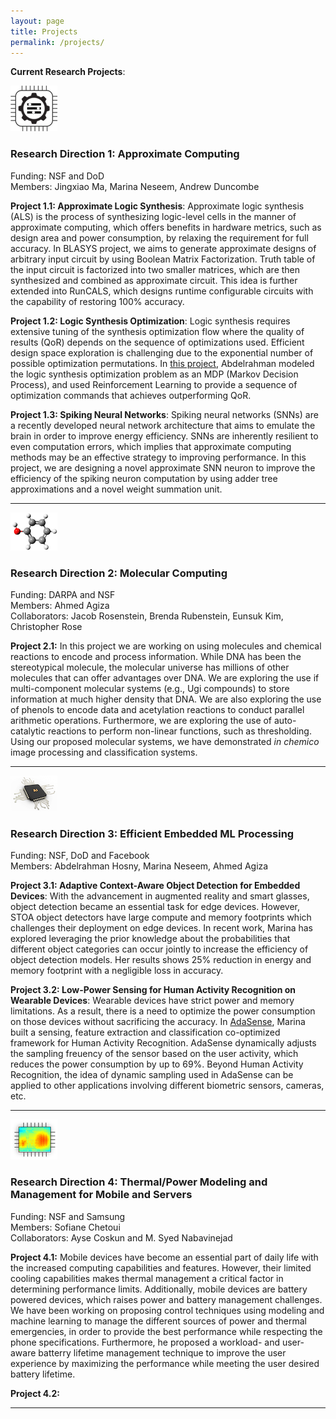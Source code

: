 ```yaml
---
layout: page
title: Projects
permalink: /projects/
---
```


**Current Research Projects**: 

![](approx.png)

### Research Direction 1: Approximate Computing
Funding: NSF and DoD\
Members:  Jingxiao Ma, Marina Neseem, Andrew Duncombe

**Project 1.1: Approximate Logic Synthesis**: Approximate logic synthesis (ALS) is the process of synthesizing logic-level cells in the manner of approximate computing, which offers benefits in hardware metrics, such as design area and power consumption, by relaxing the requirement for full accuracy. In BLASYS project, we aims to generate approximate designs of arbitrary input circuit by using Boolean Matrix Factorization. Truth table of the input circuit is factorized into two smaller matrices, which are then synthesized and combined as approximate circuit. This idea is further extended into RunCALS, which designs runtime configurable circuits with the capability of restoring 100% accuracy.

**Project 1.2: Logic Synthesis Optimization**: Logic synthesis requires extensive tuning of the synthesis optimization flow where the quality of results (QoR) depends on the sequence of optimizations used. Efficient design space exploration is challenging due to the exponential number of possible optimization permutations. In [this project](https://github.com/scale-lab/DRiLLS), Abdelrahman modeled the logic synthesis optimization problem as an MDP (Markov Decision Process), and used Reinforcement Learning to provide a sequence of optimization commands that achieves outperforming QoR.

**Project 1.3: Spiking Neural Networks**: Spiking neural networks (SNNs) are a recently developed neural network architecture that aims to emulate the brain in order to improve energy efficiency. SNNs are inherently resilient to even computation errors, which implies that approximate computing methods may be an effective strategy to improving performance. In this project, we are designing a novel approximate SNN neuron to improve the efficiency of the spiking neuron computation by using adder tree approximations and a novel weight summation unit.

---

![](chem.png)

### Research Direction 2: Molecular Computing
Funding: DARPA and NSF\
Members: Ahmed Agiza\
Collaborators: Jacob Rosenstein, Brenda Rubenstein, Eunsuk Kim, Christopher Rose

**Project 2.1:** In this project we are working on using molecules and chemical reactions to encode and process information. While DNA has been the stereotypical molecule, the molecular universe has millions of other molecules that can offer advantages over DNA. We are exploring the use if multi-component molecular systems (e.g., Ugi compounds) to store information at much higher density that DNA. We are also exploring the use of phenols to encode data and acetylation reactions to conduct parallel arithmetic operations.  Furthermore, we are exploring the use of auto-catalytic reactions to perform non-linear functions, such as thresholding. Using our proposed molecular systems, we have demonstrated *in chemico* image processing and classification systems.

--- 
![](AI.png)

### Research Direction 3: Efficient Embedded ML Processing
Funding: NSF, DoD and Facebook\
Members: Abdelrahman Hosny, Marina Neseem, Ahmed Agiza

**Project 3.1: Adaptive Context-Aware Object Detection for Embedded Devices**: With the advancement in augmented reality and smart glasses, object detection became an essential task for edge devices. However, STOA object detectors have large compute and memory footprints which challenges their deployment on edge devices. In recent work, Marina has explored leveraging the prior knowledge about the probabilities that different object categories can occur jointly to increase the efficiency of object detection models. Her results shows 25% reduction in energy and memory footprint with a negligible loss in accuracy.

**Project 3.2: Low-Power Sensing for Human Activity Recognition on Wearable Devices**: Wearable devices have strict power and memory limitations. As a result, there is a need to optimize the power consumption on those devices without sacrificing the accuracy. In [AdaSense](https://ieeexplore.ieee.org/document/9218568), Marina built a sensing, feature extraction and classification co-optimized framework for Human Activity Recognition. AdaSense dynamically adjusts the sampling freuency of the sensor based on the user activity, which reduces the power consumption by up to 69%. Beyond Human Activity Recognition, the idea of dynamic sampling used in AdaSense can be applied to other applications involving different biometric sensors, cameras, etc.


--- 
![](hotspot.png)

### Research Direction 4: Thermal/Power Modeling and Management for Mobile and Servers
Funding: NSF and Samsung\
Members: Sofiane Chetoui \
Collaborators: Ayse Coskun and M. Syed Nabavinejad

**Project 4.1:** Mobile devices have become an essential part of daily life with the increased computing capabilities and features. However, their limited cooling capabilities makes thermal management a critical factor in determining performance limits. Additionally, mobile devices are battery powered devices, which raises power and battery management challenges. We have been working on proposing  control techniques using modeling and machine learning to manage the different sources of power and thermal emergencies, in order to provide the best performance while respecting the phone specifications. Furthermore, he proposed a workload- and user-aware batterry lifetime management technique to improve the user experience by maximizing the performance while meeting the user desired battery lifetime.

**Project 4.2:**

----
